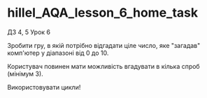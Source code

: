 # hillel_AQA_lesson_6_home_task
ДЗ 4, 5
Урок 6 

Зробити гру, в якій потрібно відгадати ціле число, яке "загадав" комп'ютер у діапазоні від 0 до 10.

Користувач повинен мати можливість вгадувати в кілька спроб (мінімум 3).

Використовувати цикли!
